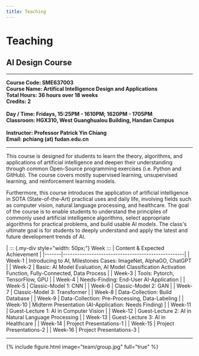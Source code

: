 ```yaml
---
title: Teaching
---
```


# <i class="fas fa-feather-alt"></i>Teaching

## AI Design Course
<hr>
<b>
Course Code: SME637003 
<br>Course Name: Artifical Intelligence Design and Applications 
<br>Total Hours: 36 hours over 18 weeks
<br>Credits: 2 
<br>
<br>Day / Time: Fridays, 15:25PM - 1610PM; 1620PM - 1705PM
<br>Classroom: HGX310, West Guanghualou Building, Handan Campus
<br>
<br>Instructor: Professor Patrick Yin Chiang
<br>Email: pchiang (at) fudan.edu.cn
</b>
  <br>
  <hr>

This course is designed for students to learn the theory, algorithms, and applications of artificial intelligence and deepen their understanding through common Open-Source programming exercises (i.e. Python and GitHub). The course covers mostly supervised learning, unsupervised learning, and reinforcement learning models. 

Furthermore, this course introduces the application of artificial intelligence in SOTA (State-of-the-Art) practical uses and daily life, involving fields such as computer vision, natural language processing, and healthcare. The goal of the course is to enable students to understand the principles of commonly used artificial intelligence algorithms, select appropriate algorithms for practical problems, and build usable AI models. The class's ultimate goal is for students to deeply understand and apply the latest and future development trends of AI.

| ::: {.my-div style="width: 50px;"}
Week
::: | Content & Expected Achievement                                   |
|-------|---------------------------------------------------|
| Week-1 | Introducing to AI, Milestones Cases: ImageNet, AlphaGO, ChatGPT |
| Week-2 | Basic: AI Model Evaluation, AI Model Classification Activation Function, Fully-Connected, Data Process |
| Week-3 | Tools: Pytorch, TensorFlow, GPU |
| Week-4 | Needs-Finding: End-User AI-Application |
| Week-5 | Classic-Model 1: CNN |
| Week-6 | Classic-Model 2: GAN |
| Week-7 | Classic-Model 3: Transformer |
| Week-8 | Data-Collection: Build Database |
| Week-9 | Data-Collection: Pre-Processing, Data-Labeling |
| Week-10 | Midterm Presentation (AI-Application: Needs Finding) |
| Week-11 | Guest-Lecture 1: AI in Computer Vision |
| Week-12 | Guest-Lecture 2: AI in Natural Language Processing |
| Week-13 | Guest-Lecture 3: AI in Healthcare |
| Week-14 | Project Presentations-1 |
| Week-15 | Project Presentations-2 |
| Week-16 | Project Presentations-3 |

<!-- ### Undergraduate

#### Agency and Awards

### Graduate
#### Agency and Awards



### Postdoctoral
#### Agency and Awards -->


---

{% include figure.html image="team/group.jpg" full="true" %}
